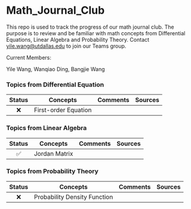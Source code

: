 # Math_Journal_Club

This repo is used to track the progress of our math journal club. The purpose is to review and be familiar with math concepts from Differential Equations, Linear Algebra and Probability Theory.
Contact yile.wang@utdallas.edu to join our Teams group.

Current Members:

Yile Wang, Wanqiao Ding, Bangjie Wang

### Topics from Differential Equation
|Status | Concepts | Comments | Sources |
| :---: | :---: | :---: | :---: | 
|❌| First-order Equation| | |

### Topics from Linear Algebra
|Status | Concepts | Comments | Sources |
| :---: | :---: | :---: | :---: | 
|✅| Jordan Matrix| | |


### Topics from Probability Theory
|Status | Concepts | Comments | Sources |
| :---: | :---: | :---: | :---: | 
|:x:| Probability Density Function| | |
